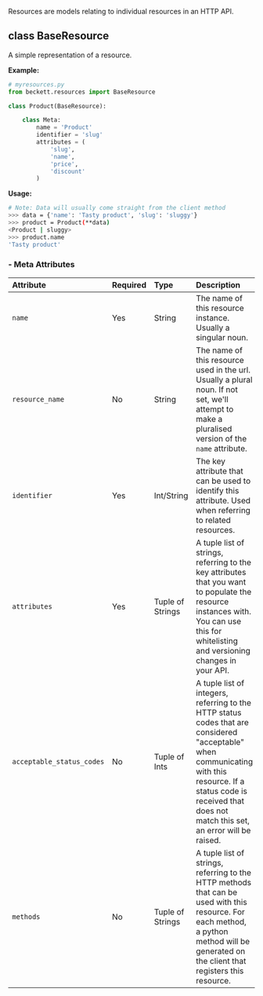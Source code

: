 Resources are models relating to individual resources in an HTTP API.

## class BaseResource

A simple representation of a resource.

**Example:**
```python
# myresources.py
from beckett.resources import BaseResource

class Product(BaseResource):

    class Meta:
        name = 'Product'
        identifier = 'slug'
        attributes = (
            'slug',
            'name',
            'price',
            'discount'
        )

```
**Usage:**
```bash
# Note: Data will usually come straight from the client method
>>> data = {'name': 'Tasty product', 'slug': 'sluggy'}
>>> product = Product(**data)
<Product | sluggy>
>>> product.name
'Tasty product'
```

### - Meta Attributes

| Attribute                 | Required | Type             | Description                                                                                                                                                                                                              |
|:--------------------------|:---------|:-----------------|:-------------------------------------------------------------------------------------------------------------------------------------------------------------------------------------------------------------------------|
| `name`                    | Yes      | String           | The name of this resource instance. Usually a singular noun.                                                                                                                                                             |
| `resource_name`           | No       | String           | The name of this resource used in the url. Usually a plural noun. If not set, we'll attempt to make a pluralised version of the `name` attribute.                                                                        |
| `identifier`              | Yes      | Int/String       | The key attribute that can be used to identify this attribute. Used when referring to related resources.                                                                                                                 |
| `attributes`              | Yes      | Tuple of Strings | A tuple list of strings, referring to the key attributes that you want to populate the resource instances with. You can use this for whitelisting and versioning changes in your API.                                    |
| `acceptable_status_codes` | No       | Tuple of Ints    | A tuple list of integers, referring to the HTTP status codes that are considered "acceptable" when communicating with this resource. If a status code is received that does not match this set, an error will be raised. |
| `methods`                 | No       | Tuple of Strings | A tuple list of strings, referring to the HTTP methods that can be used with this resource. For each method, a python method will be generated on the client that registers this resource.                               |
